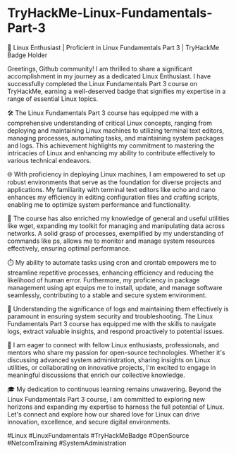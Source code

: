 # TryHackMe-Linux-Fundamentals-Part-3

🐧 Linux Enthusiast | Proficient in Linux Fundamentals Part 3 | TryHackMe Badge Holder

Greetings, Github community! I am thrilled to share a significant accomplishment in my journey as a dedicated Linux Enthusiast. I have successfully completed the Linux Fundamentals Part 3 course on TryHackMe, earning a well-deserved badge that signifies my expertise in a range of essential Linux topics.

🛠️ The Linux Fundamentals Part 3 course has equipped me with a comprehensive understanding of critical Linux concepts, ranging from deploying and maintaining Linux machines to utilizing terminal text editors, managing processes, automating tasks, and maintaining system packages and logs. This achievement highlights my commitment to mastering the intricacies of Linux and enhancing my ability to contribute effectively to various technical endeavors.

🌐 With proficiency in deploying Linux machines, I am empowered to set up robust environments that serve as the foundation for diverse projects and applications. My familiarity with terminal text editors like echo and nano enhances my efficiency in editing configuration files and crafting scripts, enabling me to optimize system performance and functionality.

🚀 The course has also enriched my knowledge of general and useful utilities like wget, expanding my toolkit for managing and manipulating data across networks. A solid grasp of processes, exemplified by my understanding of commands like ps, allows me to monitor and manage system resources effectively, ensuring optimal performance.

⏱️ My ability to automate tasks using cron and crontab empowers me to streamline repetitive processes, enhancing efficiency and reducing the likelihood of human error. Furthermore, my proficiency in package management using apt equips me to install, update, and manage software seamlessly, contributing to a stable and secure system environment.

📜 Understanding the significance of logs and maintaining them effectively is paramount in ensuring system security and troubleshooting. The Linux Fundamentals Part 3 course has equipped me with the skills to navigate logs, extract valuable insights, and respond proactively to potential issues.

🤝 I am eager to connect with fellow Linux enthusiasts, professionals, and mentors who share my passion for open-source technologies. Whether it's discussing advanced system administration, sharing insights on Linux utilities, or collaborating on innovative projects, I'm excited to engage in meaningful discussions that enrich our collective knowledge.

🎓 My dedication to continuous learning remains unwavering. Beyond the Linux Fundamentals Part 3 course, I am committed to exploring new horizons and expanding my expertise to harness the full potential of Linux. Let's connect and explore how our shared love for Linux can drive innovation, excellence, and secure digital environments.

#Linux #LinuxFundamentals #TryHackMeBadge #OpenSource #NetcomTraining #SystemAdministration

